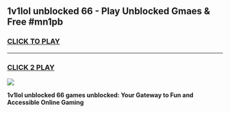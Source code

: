 
## 1v1lol unblocked 66 - Play Unblocked Gmaes & Free #mn1pb
<h3>
<a href="https://news.freeplayer.one?title=1v1lol_unblocked_66&ref=24F">CLICK TO PLAY</a></h3>
<hr>

<h3>
<a href="https://news.freeplayer.one?title=1v1lol_unblocked_66&ref=24F">CLICK 2 PLAY</a>
  
</h3>

<a href="https://news.freeplayer.one?title=1v1lol_unblocked_66&ref=24F/"><img src="https://clearcache.store/games.png"></a>


**1v1lol unblocked 66 games unblocked: Your Gateway to Fun and Accessible Online Gaming**

